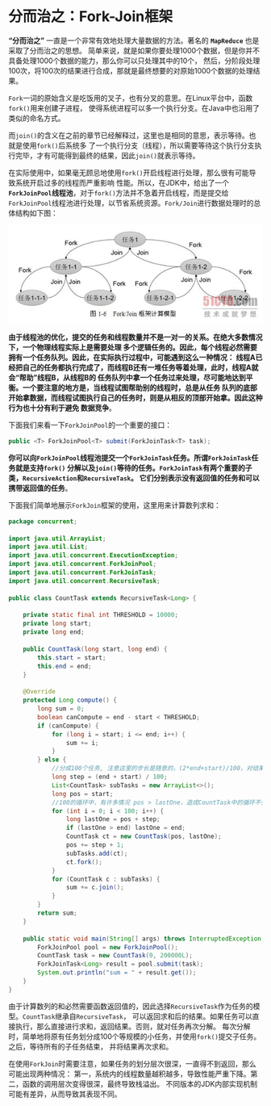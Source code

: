 分而治之：Fork-Join框架
=====================================================================
**“分而治之”** 一直是一个非常有效地处理大量数据的方法。著名的 **`MapReduce`** 也是采取了分而治之的思想。
简单来说，就是如果你要处理1000个数据，但是你并不具备处理1000个数据的能力，那么你可以只处理其中的10个，
然后，分阶段处理100次，将100次的结果进行合成，那就是最终想要的对原始1000个数据的处理结果。

`Fork`一词的原始含义是吃饭用的叉子，也有分叉的意思。在Linux平台中，函数`fork()`用来创建子进程，
使得系统进程可以多一个执行分支。在Java中也沿用了类似的命名方式。

而`join()`的含义在之前的章节已经解释过，这里也是相同的意思，表示等待。也就是使用`fork()`后系统多
了一个执行分支（线程），所以需要等待这个执行分支执行完毕，才有可能得到最终的结果，因此`join()`就表示等待。

在实际使用中，如果毫无顾忌地使用`fork()`开启线程进行处理，那么很有可能导致系统开启过多的线程而严重影响
性能。所以，在JDK中，给出了一个 **`ForkJoinPool`线程池**，对于`fork()`方法并不急着开启线程，而是提交给
`ForkJoinPool`线程池进行处理，以节省系统资源。`Fork/Join`进行数据处理时的总体结构如下图：

![fork/join](imgs/fork-join.jpg)

**由于线程池的优化，提交的任务和线程数量并不是一对一的关系。在绝大多数情况下，一个物理线程实际上是需要处理
多个逻辑任务的。因此，每个线程必然需要拥有一个任务队列。因此，在实际执行过程中，可能遇到这么一种情况：
线程A已经把自己的任务都执行完成了，而线程B还有一堆任务等着处理，此时，线程A就会“帮助”线程B，从线程B的
任务队列中拿一个任务过来处理，尽可能地达到平衡。一个要注意的地方是，当线程试图帮助别的线程时，总是从任务
队列的底部开始拿数据，而线程试图执行自己的任务时，则是从相反的顶部开始拿。因此这种行为也十分有利于避免
数据竞争**。

下面我们来看一下`ForkJoinPool`的一个重要的接口：
```java
public <T> ForkJoinPool<T> submit(ForkJoinTask<T> task);
```
**你可以向`ForkJoinPool`线程池提交一个`ForkJoinTask`任务。所谓`ForkJoinTask`任务就是支持`fork()`
分解以及`join()`等待的任务。`ForkJoinTask`有两个重要的子类，`RecursiveAction`和`RecursiveTask`。
它们分别表示没有返回值的任务和可以携带返回值的任务**。

下面我们简单地展示`ForkJoin`框架的使用，这里用来计算数列求和：
```java
package concurrent;

import java.util.ArrayList;
import java.util.List;
import java.util.concurrent.ExecutionException;
import java.util.concurrent.ForkJoinPool;
import java.util.concurrent.ForkJoinTask;
import java.util.concurrent.RecursiveTask;

public class CountTask extends RecursiveTask<Long> {

    private static final int THRESHOLD = 10000;
    private long start;
    private long end;

    public CountTask(long start, long end) {
        this.start = start;
        this.end = end;
    }

    @Override
    protected Long compute() {
        long sum = 0;
        boolean canCompute = end - start < THRESHOLD;
        if (canCompute) {
            for (long i = start; i <= end; i++) {
                sum += i;
            }
        } else {
            //分成100个任务, 注意这里的步长是随意的，(2*end+start)/100，对结果也没有变化
            long step = (end + start) / 100;
            List<CountTask> subTasks = new ArrayList<>();
            long pos = start;
            //100的循环中，有许多情况 pos > lastOne，造成CountTask中的循环不会执行
            for (int i = 0; i < 100; i++) {
                long lastOne = pos + step;
                if (lastOne > end) lastOne = end;
                CountTask ct = new CountTask(pos, lastOne);
                pos += step + 1;
                subTasks.add(ct);
                ct.fork();
            }
            for (CountTask c : subTasks) {
                sum += c.join();
            }
        }
        return sum;
    }

    public static void main(String[] args) throws InterruptedException, ExecutionException {
        ForkJoinPool pool = new ForkJoinPool();
        CountTask task = new CountTask(0, 200000L);
        ForkJoinTask<Long> result = pool.submit(task);
        System.out.println("sum = " + result.get());
    }
}
```
由于计算数列的和必然需要函数返回值的，因此选择`RecursiveTask`作为任务的模型。`CountTask`继承自`RecursiveTask`，
可以返回求和后的结果。如果任务可以直接执行，那么直接进行求和，返回结果。否则，就对任务再次分解。
每次分解时，简单地将原有任务划分成100个等规模的小任务，并使用`fork()`提交子任务。之后，等待所有的子任务结束，
并将结果再次求和。

在使用`ForkJoin`时需要注意，如果任务的划分层次很深，一直得不到返回，那么可能出现两种情况：
第一，系统内的线程数量越积越多，导致性能严重下降。第二，函数的调用层次变得很深，最终导致栈溢出。
不同版本的JDK内部实现机制可能有差异，从而导致其表现不同。
